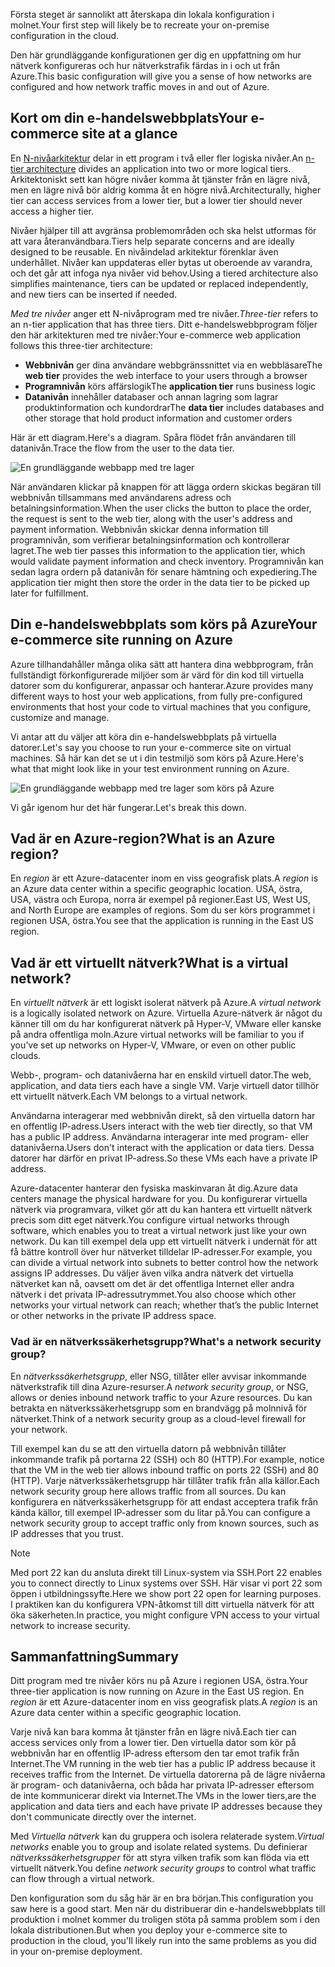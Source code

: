 <span data-ttu-id="b2472-101">Första steget är sannolikt att återskapa din lokala konfiguration i molnet.</span><span class="sxs-lookup"><span data-stu-id="b2472-101">Your first step will likely be to recreate your on-premise configuration in the cloud.</span></span>

<span data-ttu-id="b2472-102">Den här grundläggande konfigurationen ger dig en uppfattning om hur nätverk konfigureras och hur nätverkstrafik färdas in i och ut från Azure.</span><span class="sxs-lookup"><span data-stu-id="b2472-102">This basic configuration will give you a sense of how networks are configured and how network traffic moves in and out of Azure.</span></span>

## <a name="your-e-commerce-site-at-a-glance"></a><span data-ttu-id="b2472-103">Kort om din e-handelswebbplats</span><span class="sxs-lookup"><span data-stu-id="b2472-103">Your e-commerce site at a glance</span></span>

<span data-ttu-id="b2472-104">En [N-nivåarkitektur](https://docs.microsoft.com/en-us/azure/architecture/guide/architecture-styles/n-tier) delar in ett program i två eller fler logiska nivåer.</span><span class="sxs-lookup"><span data-stu-id="b2472-104">An [n-tier architecture](https://docs.microsoft.com/en-us/azure/architecture/guide/architecture-styles/n-tier) divides an application into two or more logical tiers.</span></span> <span data-ttu-id="b2472-105">Arkitektoniskt sett kan högre nivåer komma åt tjänster från en lägre nivå, men en lägre nivå bör aldrig komma åt en högre nivå.</span><span class="sxs-lookup"><span data-stu-id="b2472-105">Architecturally, higher tier can access services from a lower tier, but a lower tier should never access a higher tier.</span></span>

<span data-ttu-id="b2472-106">Nivåer hjälper till att avgränsa problemområden och ska helst utformas för att vara återanvändbara.</span><span class="sxs-lookup"><span data-stu-id="b2472-106">Tiers help separate concerns and are ideally designed to be reusable.</span></span> <span data-ttu-id="b2472-107">En nivåindelad arkitektur förenklar även underhållet. Nivåer kan uppdateras eller bytas ut oberoende av varandra, och det går att infoga nya nivåer vid behov.</span><span class="sxs-lookup"><span data-stu-id="b2472-107">Using a tiered architecture also simplifies maintenance, tiers can be updated or replaced independently, and new tiers can be inserted if needed.</span></span>

<span data-ttu-id="b2472-108">_Med tre nivåer_ anger ett N-nivåprogram med tre nivåer.</span><span class="sxs-lookup"><span data-stu-id="b2472-108">_Three-tier_ refers to an n-tier application that has three tiers.</span></span> <span data-ttu-id="b2472-109">Ditt e-handelswebbprogram följer den här arkitekturen med tre nivåer:</span><span class="sxs-lookup"><span data-stu-id="b2472-109">Your e-commerce web application follows this three-tier architecture:</span></span>

* <span data-ttu-id="b2472-110">**Webbnivån** ger dina användare webbgränssnittet via en webbläsare</span><span class="sxs-lookup"><span data-stu-id="b2472-110">The **web tier** provides the web interface to your users through a browser</span></span>
* <span data-ttu-id="b2472-111">**Programnivån** körs affärslogik</span><span class="sxs-lookup"><span data-stu-id="b2472-111">The **application tier** runs business logic</span></span>
* <span data-ttu-id="b2472-112">**Datanivån** innehåller databaser och annan lagring som lagrar produktinformation och kundordrar</span><span class="sxs-lookup"><span data-stu-id="b2472-112">The **data tier** includes databases and other storage that hold product information and customer orders</span></span>

<span data-ttu-id="b2472-113">Här är ett diagram.</span><span class="sxs-lookup"><span data-stu-id="b2472-113">Here's a diagram.</span></span> <span data-ttu-id="b2472-114">Spåra flödet från användaren till datanivån.</span><span class="sxs-lookup"><span data-stu-id="b2472-114">Trace the flow from the user to the data tier.</span></span>

![En grundläggande webbapp med tre lager](../media-draft/three-tier.png)

<span data-ttu-id="b2472-116">När användaren klickar på knappen för att lägga ordern skickas begäran till webbnivån tillsammans med användarens adress och betalningsinformation.</span><span class="sxs-lookup"><span data-stu-id="b2472-116">When the user clicks the button to place the order, the request is sent to the web tier, along with the user's address and payment information.</span></span> <span data-ttu-id="b2472-117">Webbnivån skickar denna information till programnivån, som verifierar betalningsinformation och kontrollerar lagret.</span><span class="sxs-lookup"><span data-stu-id="b2472-117">The web tier passes this information to the application tier, which would validate payment information and check inventory.</span></span> <span data-ttu-id="b2472-118">Programnivån kan sedan lagra ordern på datanivån för senare hämtning och expediering.</span><span class="sxs-lookup"><span data-stu-id="b2472-118">The application tier might then store the order in the data tier to be picked up later for fulfillment.</span></span>

## <a name="your-e-commerce-site-running-on-azure"></a><span data-ttu-id="b2472-119">Din e-handelswebbplats som körs på Azure</span><span class="sxs-lookup"><span data-stu-id="b2472-119">Your e-commerce site running on Azure</span></span>

<span data-ttu-id="b2472-120">Azure tillhandahåller många olika sätt att hantera dina webbprogram, från fullständigt förkonfigurerade miljöer som är värd för din kod till virtuella datorer som du konfigurerar, anpassar och hanterar.</span><span class="sxs-lookup"><span data-stu-id="b2472-120">Azure provides many different ways to host your web applications, from fully pre-configured environments that host your code to virtual machines that you configure, customize and manage.</span></span>

<span data-ttu-id="b2472-121">Vi antar att du väljer att köra din e-handelswebbplats på virtuella datorer.</span><span class="sxs-lookup"><span data-stu-id="b2472-121">Let's say you choose to run your e-commerce site on virtual machines.</span></span> <span data-ttu-id="b2472-122">Så här kan det se ut i din testmiljö som körs på Azure.</span><span class="sxs-lookup"><span data-stu-id="b2472-122">Here's what that might look like in your test environment running on Azure.</span></span>

![En grundläggande webbapp med tre lager som körs på Azure](../media-draft/test-deployment.png)

<span data-ttu-id="b2472-124">Vi går igenom hur det här fungerar.</span><span class="sxs-lookup"><span data-stu-id="b2472-124">Let's break this down.</span></span>

## <a name="what-is-an-azure-region"></a><span data-ttu-id="b2472-125">Vad är en Azure-region?</span><span class="sxs-lookup"><span data-stu-id="b2472-125">What is an Azure region?</span></span>

<span data-ttu-id="b2472-126">En _region_ är ett Azure-datacenter inom en viss geografisk plats.</span><span class="sxs-lookup"><span data-stu-id="b2472-126">A _region_ is an Azure data center within a specific geographic location.</span></span> <span data-ttu-id="b2472-127">USA, östra, USA, västra och Europa, norra är exempel på regioner.</span><span class="sxs-lookup"><span data-stu-id="b2472-127">East US, West US, and North Europe are examples of regions.</span></span> <span data-ttu-id="b2472-128">Som du ser körs programmet i regionen USA, östra.</span><span class="sxs-lookup"><span data-stu-id="b2472-128">You see that the application is running in the East US region.</span></span>

## <a name="what-is-a-virtual-network"></a><span data-ttu-id="b2472-129">Vad är ett virtuellt nätverk?</span><span class="sxs-lookup"><span data-stu-id="b2472-129">What is a virtual network?</span></span>

<span data-ttu-id="b2472-130">En _virtuellt nätverk_ är ett logiskt isolerat nätverk på Azure.</span><span class="sxs-lookup"><span data-stu-id="b2472-130">A _virtual network_ is a logically isolated network on Azure.</span></span> <span data-ttu-id="b2472-131">Virtuella Azure-nätverk är något du känner till om du har konfigurerat nätverk på Hyper-V, VMware eller kanske på andra offentliga moln.</span><span class="sxs-lookup"><span data-stu-id="b2472-131">Azure virtual networks will be familiar to you if you’ve set up networks on Hyper-V, VMware, or even on other public clouds.</span></span>

<span data-ttu-id="b2472-132">Webb-, program- och datanivåerna har en enskild virtuell dator.</span><span class="sxs-lookup"><span data-stu-id="b2472-132">The web, application, and data tiers each have a single VM.</span></span> <span data-ttu-id="b2472-133">Varje virtuell dator tillhör ett virtuellt nätverk.</span><span class="sxs-lookup"><span data-stu-id="b2472-133">Each VM belongs to a virtual network.</span></span>

<span data-ttu-id="b2472-134">Användarna interagerar med webbnivån direkt, så den virtuella datorn har en offentlig IP-adress.</span><span class="sxs-lookup"><span data-stu-id="b2472-134">Users interact with the web tier directly, so that VM has a public IP address.</span></span> <span data-ttu-id="b2472-135">Användarna interagerar inte med program- eller datanivåerna.</span><span class="sxs-lookup"><span data-stu-id="b2472-135">Users don't interact with the application or data tiers.</span></span> <span data-ttu-id="b2472-136">Dessa datorer har därför en privat IP-adress.</span><span class="sxs-lookup"><span data-stu-id="b2472-136">So these VMs each have a private IP address.</span></span>

<span data-ttu-id="b2472-137">Azure-datacenter hanterar den fysiska maskinvaran åt dig.</span><span class="sxs-lookup"><span data-stu-id="b2472-137">Azure data centers manage the physical hardware for you.</span></span> <span data-ttu-id="b2472-138">Du konfigurerar virtuella nätverk via programvara, vilket gör att du kan hantera ett virtuellt nätverk precis som ditt eget nätverk.</span><span class="sxs-lookup"><span data-stu-id="b2472-138">You configure virtual networks through software, which enables you to treat a virtual network just like your own network.</span></span> <span data-ttu-id="b2472-139">Du kan till exempel dela upp ett virtuellt nätverk i undernät för att få bättre kontroll över hur nätverket tilldelar IP-adresser.</span><span class="sxs-lookup"><span data-stu-id="b2472-139">For example, you can divide a virtual network into subnets to better control how the network assigns IP addresses.</span></span> <span data-ttu-id="b2472-140">Du väljer även vilka andra nätverk det virtuella nätverket kan nå, oavsett om det är det offentliga Internet eller andra nätverk i det privata IP-adressutrymmet.</span><span class="sxs-lookup"><span data-stu-id="b2472-140">You also choose which other networks your virtual network can reach; whether that’s the public Internet or other networks in the private IP address space.</span></span>

### <a name="whats-a-network-security-group"></a><span data-ttu-id="b2472-141">Vad är en nätverkssäkerhetsgrupp?</span><span class="sxs-lookup"><span data-stu-id="b2472-141">What's a network security group?</span></span>

<span data-ttu-id="b2472-142">En _nätverkssäkerhetsgrupp_, eller NSG, tillåter eller avvisar inkommande nätverkstrafik till dina Azure-resurser.</span><span class="sxs-lookup"><span data-stu-id="b2472-142">A _network security group_, or NSG, allows or denies inbound network traffic to your Azure resources.</span></span> <span data-ttu-id="b2472-143">Du kan betrakta en nätverkssäkerhetsgrupp som en brandvägg på molnnivå för nätverket.</span><span class="sxs-lookup"><span data-stu-id="b2472-143">Think of a network security group as a cloud-level firewall for your network.</span></span>

<span data-ttu-id="b2472-144">Till exempel kan du se att den virtuella datorn på webbnivån tillåter inkommande trafik på portarna 22 (SSH) och 80 (HTTP).</span><span class="sxs-lookup"><span data-stu-id="b2472-144">For example, notice that the VM in the web tier allows inbound traffic on ports 22 (SSH) and 80 (HTTP).</span></span> <span data-ttu-id="b2472-145">Varje nätverkssäkerhetsgrupp här tillåter trafik från alla källor.</span><span class="sxs-lookup"><span data-stu-id="b2472-145">Each network security group here allows traffic from all sources.</span></span> <span data-ttu-id="b2472-146">Du kan konfigurera en nätverkssäkerhetsgrupp för att endast acceptera trafik från kända källor, till exempel IP-adresser som du litar på.</span><span class="sxs-lookup"><span data-stu-id="b2472-146">You can configure a network security group to accept traffic only from known sources, such as IP addresses that you trust.</span></span>

> [!NOTE]
> <span data-ttu-id="b2472-147">Med port 22 kan du ansluta direkt till Linux-system via SSH.</span><span class="sxs-lookup"><span data-stu-id="b2472-147">Port 22 enables you to connect directly to Linux systems over SSH.</span></span> <span data-ttu-id="b2472-148">Här visar vi port 22 som öppen i utbildningssyfte.</span><span class="sxs-lookup"><span data-stu-id="b2472-148">Here we show port 22 open for learning purposes.</span></span> <span data-ttu-id="b2472-149">I praktiken kan du konfigurera VPN-åtkomst till ditt virtuella nätverk för att öka säkerheten.</span><span class="sxs-lookup"><span data-stu-id="b2472-149">In practice, you might configure VPN access to your virtual network to increase security.</span></span>

## <a name="summary"></a><span data-ttu-id="b2472-150">Sammanfattning</span><span class="sxs-lookup"><span data-stu-id="b2472-150">Summary</span></span>

<span data-ttu-id="b2472-151">Ditt program med tre nivåer körs nu på Azure i regionen USA, östra.</span><span class="sxs-lookup"><span data-stu-id="b2472-151">Your three-tier application is now running on Azure in the East US region.</span></span> <span data-ttu-id="b2472-152">En _region_ är ett Azure-datacenter inom en viss geografisk plats.</span><span class="sxs-lookup"><span data-stu-id="b2472-152">A _region_ is an Azure data center within a specific geographic location.</span></span>

<span data-ttu-id="b2472-153">Varje nivå kan bara komma åt tjänster från en lägre nivå.</span><span class="sxs-lookup"><span data-stu-id="b2472-153">Each tier can access services only from a lower tier.</span></span> <span data-ttu-id="b2472-154">Den virtuella dator som kör på webbnivån har en offentlig IP-adress eftersom den tar emot trafik från Internet.</span><span class="sxs-lookup"><span data-stu-id="b2472-154">The VM running in the web tier has a public IP address because it receives traffic from the Internet.</span></span> <span data-ttu-id="b2472-155">De virtuella datorerna på de lägre nivåerna är program- och datanivåerna, och båda har privata IP-adresser eftersom de inte kommunicerar direkt via Internet.</span><span class="sxs-lookup"><span data-stu-id="b2472-155">The VMs in the lower tiers,are the application and data tiers and each have private IP addresses because they don't communicate directly over the internet.</span></span>

<span data-ttu-id="b2472-156">Med _Virtuella nätverk_ kan du gruppera och isolera relaterade system.</span><span class="sxs-lookup"><span data-stu-id="b2472-156">_Virtual networks_ enable you to group and isolate related systems.</span></span> <span data-ttu-id="b2472-157">Du definierar _nätverkssäkerhetsgrupper_ för att styra vilken trafik som kan flöda via ett virtuellt nätverk.</span><span class="sxs-lookup"><span data-stu-id="b2472-157">You define _network security groups_ to control what traffic can flow through a virtual network.</span></span>

<span data-ttu-id="b2472-158">Den konfiguration som du såg här är en bra början.</span><span class="sxs-lookup"><span data-stu-id="b2472-158">This configuration you saw here is a good start.</span></span> <span data-ttu-id="b2472-159">Men när du distribuerar din e-handelswebbplats till produktion i molnet kommer du troligen stöta på samma problem som i den lokala distributionen.</span><span class="sxs-lookup"><span data-stu-id="b2472-159">But when you deploy your e-commerce site to production in the cloud, you'll likely run into the same problems as you did in your on-premise deployment.</span></span>
